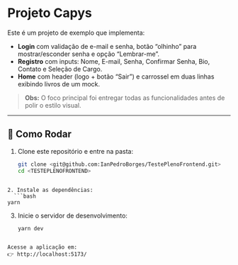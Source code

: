 # Projeto Capys

Este é um projeto de exemplo que implementa:

- **Login** com validação de e-mail e senha, botão “olhinho” para mostrar/esconder senha e opção “Lembrar-me”.
- **Registro** com inputs: Nome, E-mail, Senha, Confirmar Senha, Bio, Contato e Seleção de Cargo.
- **Home** com header (logo + botão “Sair”) e carrossel em duas linhas exibindo livros de um mock.

> **Obs:** O foco principal foi entregar todas as funcionalidades antes de polir o estilo visual.

---

## 🔧 Como Rodar

1. Clone este repositório e entre na pasta:
   ```bash
   git clone <git@github.com:IanPedroBorges/TestePlenoFrontend.git>
   cd <TESTEPLENOFRONTEND>
```

2. Instale as dependências:
  ```bash
yarn
```

3. Inicie o servidor de desenvolvimento:
   ```bash
   yarn dev
```

Acesse a aplicação em:
👉 http://localhost:5173/
